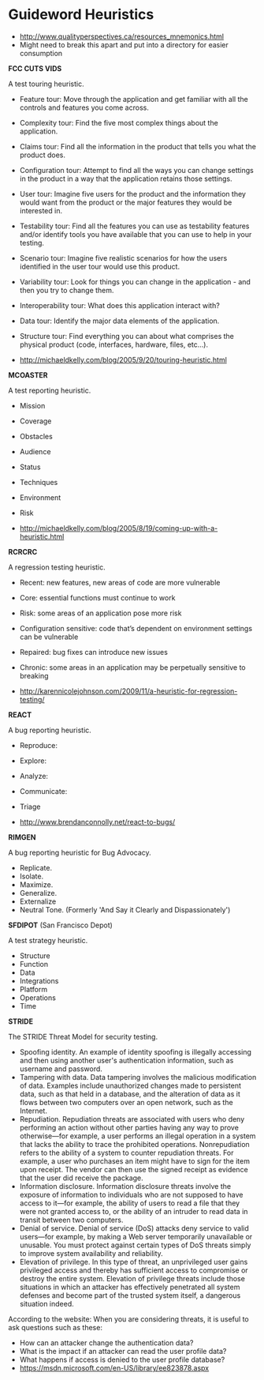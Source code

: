 # Guideword Heuristics

- http://www.qualityperspectives.ca/resources_mnemonics.html
- Might need to break this apart and put into a directory for easier consumption

**FCC CUTS VIDS**

A test touring heuristic.

- Feature tour: Move through the application and get familiar with all the controls and features you come across.
- Complexity tour: Find the five most complex things about the application.
- Claims tour: Find all the information in the product that tells you what the product does.
- Configuration tour: Attempt to find all the ways you can change settings in the product in a way that the application retains those settings.
- User tour: Imagine five users for the product and the information they would want from the product or the major features they would be interested in.
- Testability tour: Find all the features you can use as testability features and/or identify tools you have available that you can use to help in your testing.
- Scenario tour: Imagine five realistic scenarios for how the users identified in the user tour would use this product.
- Variability tour: Look for things you can change in the application - and then you try to change them.
- Interoperability tour: What does this application interact with?
- Data tour: Identify the major data elements of the application.
- Structure tour: Find everything you can about what comprises the physical product (code, interfaces, hardware, files, etc…).

- http://michaeldkelly.com/blog/2005/9/20/touring-heuristic.html

**MCOASTER**

A test reporting heuristic.

- Mission
- Coverage
- Obstacles
- Audience
- Status
- Techniques
- Environment
- Risk

- http://michaeldkelly.com/blog/2005/8/19/coming-up-with-a-heuristic.html

**RCRCRC**

A regression testing heuristic.

- Recent: new features, new areas of code are more vulnerable
- Core: essential functions must continue to work
- Risk: some areas of an application pose more risk
- Configuration sensitive: code that’s dependent on environment settings can be vulnerable
- Repaired: bug fixes can introduce new issues
- Chronic: some areas in an application may be perpetually sensitive to breaking

- http://karennicolejohnson.com/2009/11/a-heuristic-for-regression-testing/

**REACT**

A bug reporting heuristic.

- Reproduce:
- Explore:
- Analyze:
- Communicate:
- Triage

- http://www.brendanconnolly.net/react-to-bugs/

**RIMGEN**

A bug reporting heuristic for Bug Advocacy.

- Replicate.
- Isolate.
- Maximize.
- Generalize.
- Externalize
- Neutral Tone. (Formerly 'And Say it Clearly and Dispassionately')


**SFDIPOT** (San Francisco Depot)

A test strategy heuristic.

- Structure
- Function
- Data
- Integrations
- Platform
- Operations
- Time

**STRIDE**

The STRIDE Threat Model for security testing.

- Spoofing identity. An example of identity spoofing is illegally accessing and then using another user's authentication information, such as username and password.
- Tampering with data. Data tampering involves the malicious modification of data. Examples include unauthorized changes made to persistent data, such as that held in a database, and the alteration of data as it flows between two computers over an open network, such as the Internet.
- Repudiation. Repudiation threats are associated with users who deny performing an action without other parties having any way to prove otherwise—for example, a user performs an illegal operation in a system that lacks the ability to trace the prohibited operations. Nonrepudiation refers to the ability of a system to counter repudiation threats. For example, a user who purchases an item might have to sign for the item upon receipt. The vendor can then use the signed receipt as evidence that the user did receive the package.
- Information disclosure. Information disclosure threats involve the exposure of information to individuals who are not supposed to have access to it—for example, the ability of users to read a file that they were not granted access to, or the ability of an intruder to read data in transit between two computers.
- Denial of service. Denial of service (DoS) attacks deny service to valid users—for example, by making a Web server temporarily unavailable or unusable. You must protect against certain types of DoS threats simply to improve system availability and reliability.
- Elevation of privilege. In this type of threat, an unprivileged user gains privileged access and thereby has sufficient access to compromise or destroy the entire system. Elevation of privilege threats include those situations in which an attacker has effectively penetrated all system defenses and become part of the trusted system itself, a dangerous situation indeed.

According to the website: When you are considering threats, it is useful to ask questions such as these:

- How can an attacker change the authentication data?
- What is the impact if an attacker can read the user profile data?
- What happens if access is denied to the user profile database?
- https://msdn.microsoft.com/en-US/library/ee823878.aspx
